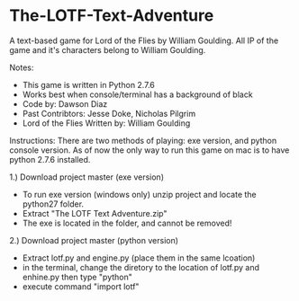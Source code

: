 The-LOTF-Text-Adventure
=============

A text-based game for Lord of the Flies by William Goulding. All IP of the game and it's characters belong to William Goulding.

Notes:
- This game is written in Python 2.7.6
- Works best when console/terminal has a background of black
- Code by: Dawson Diaz
- Past Contribtors: Jesse Doke, Nicholas Pilgrim
- Lord of the Flies Written by: William Goulding

Instructions:
There are two methods of playing: exe version, and python console version. As of now the only way to run this game on mac is to have python 2.7.6 installed.

1.) Download project master (exe version)
- To run exe version (windows only) unzip project and locate the python27 folder.
- Extract "The LOTF Text Adventure.zip"
- The exe is located in the folder, and cannot be removed!

2.) Download project master (python version)
- Extract lotf.py and engine.py (place them in the same lcoation)
- in the terminal, change the diretory to the location of lotf.py and enhine.py then type "python"
- execute command "import lotf"
